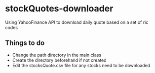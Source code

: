 # stockQuotes-downloader
Using YahooFinance API to download daily quote based on a set of ric codes


## Things to do
- Change the path directory in the main class
- Create the directory beforehand if not created
- Edit the stocksQuote.csv file for any stocks need to be downloaded
